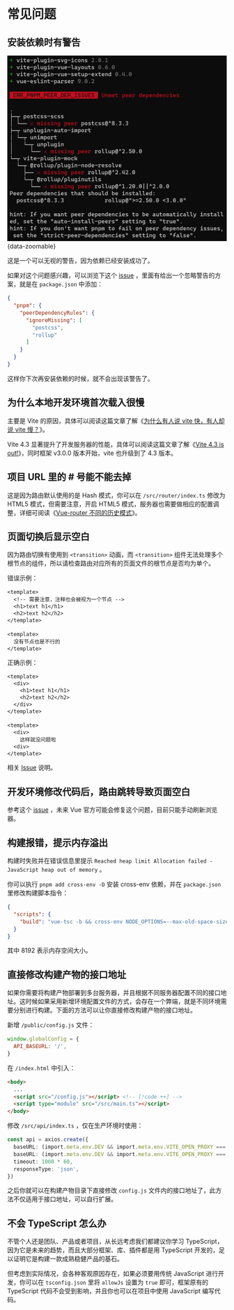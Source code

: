 # 常见问题

## 安装依赖时有警告

![](/qa1.png){data-zoomable}

这是一个可以无视的警告，因为依赖已经安装成功了。

如果对这个问题感兴趣，可以浏览下这个 [issue](https://github.com/pnpm/pnpm/issues/4183) ，里面有给出一个忽略警告的方案，就是在 `package.json` 中添加：

```json
{
  "pnpm": {
    "peerDependencyRules": {
      "ignoreMissing": [
        "postcss",
        "rollup"
      ]
    }
  }
}
```

这样你下次再安装依赖的时候，就不会出现该警告了。

## 为什么本地开发环境首次载入很慢

主要是 Vite 的原因，具体可以阅读这篇文章了解《[为什么有人说 vite 快，有人却说 vite 慢？](https://juejin.cn/post/7129041114174062628)》。

Vite 4.3 显著提升了开发服务器的性能，具体可以阅读这篇文章了解《[Vite 4.3 is out!](https://vitejs.dev/blog/announcing-vite4-3.html)》，同时框架 v3.0.0 版本开始，vite 也升级到了 4.3 版本。

## 项目 URL 里的 # 号能不能去掉

这是因为路由默认使用的是 Hash 模式，你可以在 `/src/router/index.ts` 修改为 HTML5 模式，但需要注意，开启 HTML5 模式，服务器也需要做相应的配置调整，详细可阅读《[Vue-router 不同的历史模式](https://next.router.vuejs.org/zh/guide/essentials/history-mode.html)》。

## 页面切换后显示空白

因为路由切换有使用到 `<transition>` 动画，而 `<transition>` 组件无法处理多个根节点的组件，所以请检查路由对应所有的页面文件的根节点是否均为单个。

错误示例：

```vue
<template>
  <!-- 需要注意，注释也会被视为一个节点 -->
  <h1>text h1</h1>
  <h2>text h2</h2>
</template>

<template>
  没有节点也是不行的
</template>
```

正确示例：

```vue
<template>
  <div>
    <h1>text h1</h1>
    <h2>text h2</h2>
  </div>
</template>

<template>
  <div>
    这样就没问题啦
  <div>
</template>
```

相关 [Issue](https://github.com/vuejs/vue-next/issues/1850) 说明。

## 开发环境修改代码后，路由跳转导致页面空白

参考这个 [issue](https://github.com/vuejs/core/issues/7121) ，未来 Vue 官方可能会修复这个问题，目前只能手动刷新浏览器。

## 构建报错，提示内存溢出

构建时失败并在错误信息里提示 `Reached heap limit Allocation failed - JavaScript heap out of memory` 。

你可以执行 `pnpm add cross-env -D` 安装 cross-env 依赖，并在 `package.json` 里修改构建脚本指令：

```json {3}
{
  "scripts": {
    "build": "vue-tsc -b && cross-env NODE_OPTIONS=--max-old-space-size=8192 vite build"
  }
}
```

其中 8192 表示内存空间大小。

## 直接修改构建产物的接口地址

如果你需要将构建产物部署到多台服务器，并且根据不同服务器配置不同的接口地址。这时候如果采用新增环境配置文件的方式，会存在一个弊端，就是不同环境需要分别进行构建。下面的方法可以让你直接修改构建产物的接口地址。

新增 `/public/config.js` 文件：

```js
window.globalConfig = {
  API_BASEURL: '/',
}
```

在 `/index.html` 中引入：

```html
<body>
  ...
  <script src="/config.js"></script> <!-- [!code ++] -->
  <script type="module" src="/src/main.ts"></script>
</body>
```

修改 `/src/api/index.ts` ，仅在生产环境时使用：

```ts
const api = axios.create({
  baseURL: (import.meta.env.DEV && import.meta.env.VITE_OPEN_PROXY === 'true') ? '/proxy/' : import.meta.env.VITE_APP_API_BASEURL, // [!code --]
  baseURL: (import.meta.env.DEV && import.meta.env.VITE_OPEN_PROXY === 'true') ? '/proxy/' : (import.meta.env.DEV ? import.meta.env.VITE_APP_API_BASEURL : (window as any).globalConfig.API_BASEURL), // [!code ++]
  timeout: 1000 * 60,
  responseType: 'json',
})
```

之后你就可以在构建产物目录下直接修改 `config.js` 文件内的接口地址了，此方法不仅适用于接口地址，可以自行扩展。

## 不会 TypeScript 怎么办

不管个人还是团队、产品或者项目，从长远考虑我们都建议你学习 TypeScript，因为它是未来的趋势，而且大部分框架、库、插件都是用 TypeScript 开发的，足以证明它是构建一款成熟稳健产品的基石。

但考虑到实际情况，会各种客观原因存在，如果必须要用传统 JavaScript 进行开发，你可以在 `tsconfig.json` 里将 `allowJs` 设置为 `true` 即可，框架原有的 TypeScript 代码不会受到影响，并且你也可以在项目中使用 JavaScript 编写代码。

